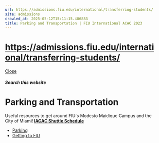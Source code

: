 ```yaml
---
url: https://admissions.fiu.edu/international/transferring-students/
site: admissions
crawled_at: 2025-05-12T15:11:15.406883
title: Parking and Transportation | FIU International ACAC 2023
---
```


# https://admissions.fiu.edu/international/transferring-students/

[ Close ](https://admissions.fiu.edu/iacac2023/parking-and-transportation/)
##### Search this website
# Parking and Transportation
Useful resources to get around FIU's Modesto Maidique Campus and the City of Miami!
[**IACAC Shuttle Schedule**](https://admissions.fiu.edu/iacac2023/parking-and-transportation/2023-shuttle-schedule-updated1.pdf)
  * [ Parking](https://admissions.fiu.edu/iacac2023/parking-and-transportation/parking/index.html)
  * [Getting to FIU](https://admissions.fiu.edu/iacac2023/parking-and-transportation/getting-to-fiu/index.html)



